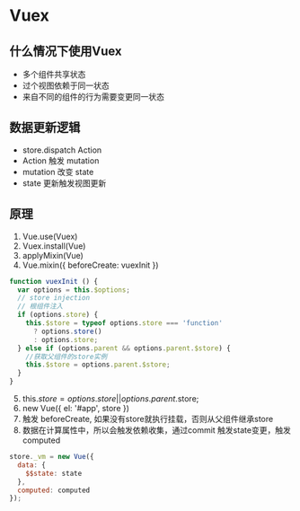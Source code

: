 # Vuex

## 什么情况下使用Vuex
* 多个组件共享状态
* 过个视图依赖于同一状态
* 来自不同的组件的行为需要变更同一状态

## 数据更新逻辑
* store.dispatch Action
* Action 触发 mutation
* mutation 改变 state
* state 更新触发视图更新

## 原理
1. Vue.use(Vuex)
2. Vuex.install(Vue)
3. applyMixin(Vue)
4. Vue.mixin({ beforeCreate: vuexInit })
```js
function vuexInit () {
  var options = this.$options;
  // store injection
  // 根组件注入
  if (options.store) {
    this.$store = typeof options.store === 'function'
      ? options.store()
      : options.store;
  } else if (options.parent && options.parent.$store) {
    //获取父组件的store实例
    this.$store = options.parent.$store;
  }
}
```
5. this.$store = options.store || options.parent.$store;
6. new Vue({
    el: '#app',
    store
  })
7. 触发 beforeCreate, 如果没有store就执行挂载，否则从父组件继承store
8. 数据在计算属性中，所以会触发依赖收集，通过commit 触发state变更，触发computed
```js
store._vm = new Vue({
  data: {
    $$state: state
  },
  computed: computed
});
```
